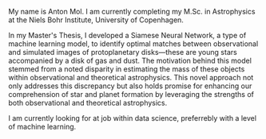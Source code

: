 My name is Anton Mol. I am currently completing my M.Sc. in Astrophysics at the Niels Bohr Institute, University of Copenhagen.

In my Master's Thesis, I developed a Siamese Neural Network, a type of machine learning model, to identify optimal matches between observational and simulated images of protoplanetary disks—these are young stars accompanied by a disk of gas and dust. 
The motivation behind this model stemmed from a noted disparity in estimating the mass of these objects within observational and theoretical astrophysics. 
This novel approach not only addresses this discrepancy but also holds promise for enhancing our comprehension of star and planet formation by leveraging the strengths of both observational and theoretical astrophysics.

I am currently looking for at job within data science, preferrebly with a level of machine learning.
